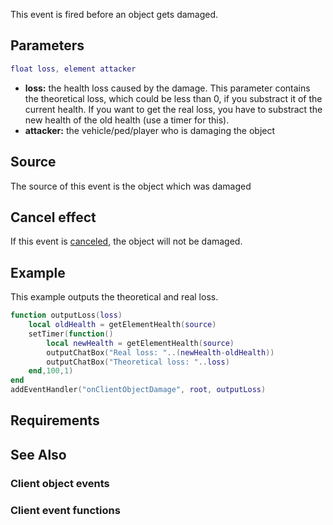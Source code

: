 This event is fired before an object gets damaged.

Parameters
----------

``` lua
float loss, element attacker
```

-   **loss:** the health loss caused by the damage. This parameter contains the theoretical loss, which could be less than 0, if you substract it of the current health. If you want to get the real loss, you have to substract the new health of the old health (use a timer for this).
-   **attacker:** the vehicle/ped/player who is damaging the object

Source
------

The source of this event is the object which was damaged

Cancel effect
-------------

If this event is [canceled](/docs/event_system#canceling.md "wikilink"), the object will not be damaged.

Example
-------

This example outputs the theoretical and real loss.

``` lua
function outputLoss(loss)
    local oldHealth = getElementHealth(source)
    setTimer(function()
        local newHealth = getElementHealth(source)
        outputChatBox("Real loss: "..(newHealth-oldHealth))
        outputChatBox("Theoretical loss: "..loss)
    end,100,1)
end
addEventHandler("onClientObjectDamage", root, outputLoss)
```

Requirements
------------

See Also
--------

### Client object events

### Client event functions
